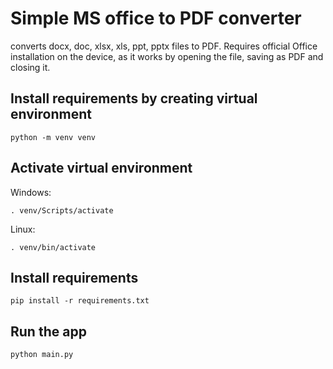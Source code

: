 # Simple MS office to PDF converter

converts docx, doc, xlsx, xls, ppt, pptx files to PDF.
Requires official Office installation on the device, as it works by opening the file, saving as PDF and closing it.

## Install requirements by creating virtual environment

```
python -m venv venv
```

## Activate virtual environment

Windows:

```
. venv/Scripts/activate
```

Linux:

```
. venv/bin/activate
```

## Install requirements

```
pip install -r requirements.txt
```

## Run the app

```
python main.py
```
